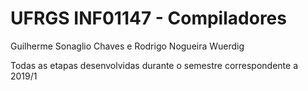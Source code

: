 # UFRGS INF01147 - Compiladores
Guilherme Sonaglio Chaves e Rodrigo Nogueira Wuerdig

Todas as etapas desenvolvidas durante o semestre correspondente a 2019/1
